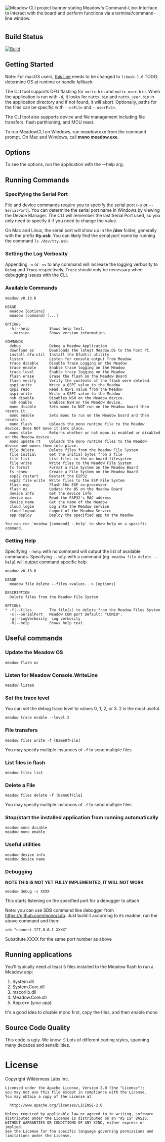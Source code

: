 <img alt="Meadow CLI project banner stating Meadow's Command-Line-Interface to interact with the board and perform functions via a terminal/command-line window." src="Design/banner.jpg" style="margin-bottom:10px" />

## Build Status
[![Build](https://github.com/WildernessLabs/Meadow.CLI/actions/workflows/dotnet.yml/badge.svg)](https://github.com/WildernessLabs/Meadow.CLI/actions)

## Getting Started

Note: For macOS users, [this line](https://github.com/WildernessLabs/MeadowCLI/blob/master/MeadowCLI/DfuSharp.cs#L29) needs to be changed to `libusb-1.0` TODO: determine OS at runtime or handle fallback

The CLI tool supports DFU flashing for `nuttx.bin` and `nuttx_user.bin`. When the application is run with `-d`, it looks for `nuttx.bin` and `nuttx_user.bin` in the application directory and if not found, it will abort. Optionally, paths for the files can be specific with `--osFile` and `--userFile`.

The CLI tool also supports device and file management including file transfers, flash partitioning, and MCU reset.

To run MeadowCLI on Windows, run meadow.exe from the command prompt. On Mac and Windows, call **mono meadow.exe**.

## Options

To see the options, run the application with the --help arg.

## Running Commands

### Specifying the Serial Port
File and device commands require you to specify the serial port (`-s` or `--SerialPort`). You can determine the serial port name in Windows by viewing the Device Manager. The CLI will remember the last Serial Port used, so you only need to specify it if you need to change the value.

On Mac and Linux, the serial port will show up in the **/dev** folder, generally with the prefix **tty.usb**. You can likely find the serial port name by running the command `ls /dev/tty.usb`.

### Setting the Log Verbosity
Appending `-v` or `-vv` to any command will increase the logging verbosity to `Debug` and `Trace` respectively. `Trace` should only be necessary when debugging issues with the CLI.

### Available Commands
```
meadow v0.13.0

USAGE
  meadow [options]
  meadow [command] [...]

OPTIONS
  -h|--help         Shows help text.
  --version         Shows version information.

COMMANDS
  debug             Debug a Meadow Application
  download os       Downloads the latest Meadow.OS to the host PC.
  install dfu-util  Install the DfuUtil utility
  listen            Listen for console output from Meadow
  trace disable     Disable Trace Logging on the Meadow
  trace enable      Enable trace logging on the Meadow
  trace level       Enable trace logging on the Meadow
  flash erase       Erase the flash on the Meadow Board
  flash verify      Verify the contents of the flash were deleted.
  qspi write        Write a QSPI value to the Meadow
  qspi read         Read a QSPI value from the Meadow
  qspi write        Write a QSPI value to the Meadow
  nsh disable       Disables NSH on the Meadow device.
  nsh enable        Enables NSH on the Meadow device.
  mono disable      Sets mono to NOT run on the Meadow board then resets it.
  mono enable       Sets mono to run on the Meadow board and then resets it.
  mono flash        Uploads the mono runtime file to the Meadow device. Does NOT move it into place.
  mono state        Returns whether or not mono is enabled or disabled on the Meadow device.
  mono update rt    Uploads the mono runtime files to the Meadow device and moves them into place.
  file delete       Delete files from the Meadow File System
  file initial      Get the initial bytes from a file
  file list         List files in the on-board filesystem
  file write        Write files to the Meadow File System
  fs format         Format a File System on the Meadow Board
  fs renew          Create a File System on the Meadow Board
  esp32 restart     Restart the ESP32
  esp32 file write  Write files to the ESP File System
  flash esp         Flash the ESP co-processor
  flash os          Update the OS on the Meadow Board
  device info       Get the device info
  device mac        Read the ESP32's MAC address
  device name       Get the name of the Meadow
  cloud login       Log into the Meadow Service
  cloud logout      Logout of the Meadow Service
  app deploy        Deploy the specified app to the Meadow

You can run `meadow [command] --help` to show help on a specific command.
```

### Getting Help
Specifying `--help` with no command will output the list of available commands. Specifying `--help` with a command (eg: `meadow file delete --help`) will output command specific help.
```
meadow v0.13.0

USAGE
  meadow file delete --files <values...> [options]

DESCRIPTION
  Delete files from the Meadow File System

OPTIONS
* -f|--files        The file(s) to delete from the Meadow Files System
  -s|--SerialPort   Meadow COM port Default: "COM19".
  -g|--LogVerbosity  Log verbosity
  -h|--help         Shows help text.
```

## Useful commands

### Update the Meadow OS
```
meadow flash os
```

### Listen for Meadow Console.WriteLine
```
meadow listen
```

### Set the trace level

You can set the debug trace level to values 0, 1, 2, or 3. 2 is the most useful.
```
meadow trace enable --level 2
```

### File transfers
```
meadow files write -f [NameOfFile]
```
You may specify multiple instances of `-f` to send multiple files

### List files in flash
```
meadow files list
```

### Delete a File

```
meadow files delete -f [NameOfFile]
```
You may specify multiple instances of `-f` to send multiple files

### Stop/start the installed application from running automatically
```
meadow mono disable
meadow mono enable
```
### Useful utilities
```
meadow device info
meadow device name
```

### Debugging
**NOTE THIS IS NOT YET FULLY IMPLEMENTED, IT WILL NOT WORK**
```
meadow debug -s XXXX
```
This starts listening on the specified port for a debugger to attach

Note: you can use SDB command line debugger from https://github.com/mono/sdb. Just build it according to its readme, run the above command and then:

```
sdb "connect 127.0.0.1 XXXX"
``` 
Substitute XXXX for the same port number as above

## Running applications

You'll typically need at least 5 files installed to the Meadow flash to run a Meadow app:

1. System.dll
2. System.Core.dll
3. mscorlib.dll
4. Meadow.Core.dll
5. App.exe (your app)

It's a good idea to disable mono first, copy the files, and then enable mono


## Source Code Quality

This code is ugly. We know. :) Lots of different coding styles, spanning many decades and sensibilities.

# License

Copyright Wilderness Labs Inc.
    
    Licensed under the Apache License, Version 2.0 (the "License");
    you may not use this file except in compliance with the License.
    You may obtain a copy of the License at
    
      http://www.apache.org/licenses/LICENSE-2.0
    
    Unless required by applicable law or agreed to in writing, software
    distributed under the License is distributed on an "AS IS" BASIS,
    WITHOUT WARRANTIES OR CONDITIONS OF ANY KIND, either express or implied.
    See the License for the specific language governing permissions and
    limitations under the License.
